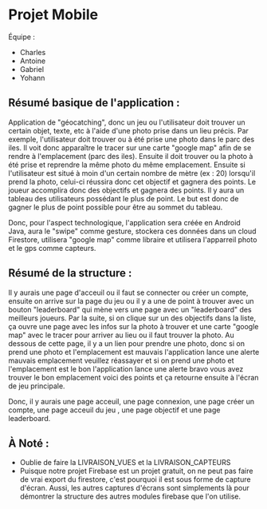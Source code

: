 # Projet Mobile

Équipe : 
- Charles
- Antoine
- Gabriel
- Yohann

## Résumé basique de l'application : 

Application de "géocatching", donc un jeu ou l'utilisateur doit trouver un certain objet, texte, etc à l'aide d'une photo prise dans un lieu précis. Par exemple, l'utilisateur doit trouver ou à été prise une photo dans le parc des iles. Il voit donc apparaître le tracer sur une carte "google map" afin de se rendre à l'emplacement (parc des iles). Ensuite il doit trouver ou la photo à été prise et reprendre la même photo du même emplacement. Ensuite si l'utilisateur est situé à moin d'un certain nombre de mètre (ex : 20) lorsqu'il prend la photo, celui-ci réussira donc cet objectif et gagnera des points. Le joueur accomplira donc des objectifs et gagnera des points. Il y aura un tableau des utilisateurs possédant le plus de point. Le but est donc de gagner le plus de point possible pour être au sommet du tableau. 

Donc, pour l'aspect technologique, l'application sera créée en Android Java, aura le "swipe" comme gesture, stockera ces données dans un cloud Firestore, utilisera "google map" comme libraire et utilisera l'apparreil photo et le gps comme capteurs.

## Résumé de la structure : 

Il y aurais une page d'acceuil ou il faut se connecter ou créer un compte, ensuite on arrive sur la page du jeu ou il y a une de point à trouver avec un bouton "leaderboard" qui mène vers une page avec un "leaderboard" des meilleurs joueurs. Par la suite, si on clique sur un des objectifs dans la liste, ça ouvre une page avec les infos sur la photo à trouver et une carte "google map" avec le tracer pour arriver au lieu ou il faut trouver la photo. Au dessous de cette page, il y a un lien pour prendre une photo, donc si on prend une photo et l'emplacement est mauvais l'application lance une alerte mauvais emplacement veuillez réassayer et si on prend une photo et l'emplacement est le bon l'application lance une alerte bravo vous avez trouver le bon emplacement voici des points et ça retourne ensuite à l'écran de jeu principale.

Donc, il y aurais une page acceuil, une page connexion, une page créer un compte, une page acceuil du jeu , une page objectif et une page leaderboard.

## À Noté :  

- Oublie de faire la LIVRAISON_VUES et la LIVRAISON_CAPTEURS 
- Puisque notre projet Firebase est un projet gratuit, on ne peut pas faire de vrai export du firestore, c'est pourquoi il est sous forme de capture d'écran. Aussi, les autres captures d'écrans sont simplements là pour démontrer la structure des autres modules firebase que l'on utilise.
